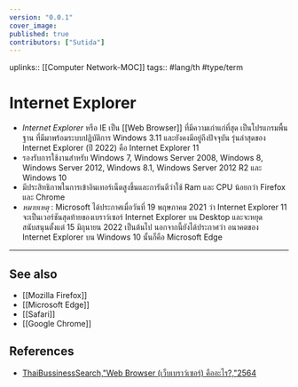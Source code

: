 ```yaml
---
version: "0.0.1"
cover_image:
published: true
contributors: ["Sutida"]
---
```

uplinks::  [[Computer Network-MOC]]
tags:: #lang/th #type/term

# Internet Explorer
- *Internet Explorer* หรือ IE เป็น [[Web Browser]] ที่มีความเก่าแก่ที่สุด เป็นโปรแกรมพื้นฐาน ที่มีมาพร้อมระบบปฏิบัติการ Windows 3.11 และยังคงมีอยู่ถึงปัจจุบัน รุ่นล่าสุดของ Internet Explorer (ปี 2022) คือ Internet Explorer 11 
- รองรับการใช้งานสำหรับ Windows 7, Windows Server 2008, Windows 8, Windows Server 2012, Windows 8.1, Windows Server 2012 R2 และ Windows 10 
- มีประสิทธิภาพในการเข้าอินเทอร์เน็ตสูงขึ้นและการันตีว่าใช้ Ram และ CPU น้อยกว่า Firefox และ Chrome 
- *หมายเหตุ* : Microsoft ได้ประกาศเมื่อวันที่ 19 พฤษภาคม 2021 ว่า Internet Explorer 11 จะเป็นเวอร์ชันสุดท้ายของเบราว์เซอร์ Internet Explorer บน Desktop และจะหยุดสนับสนุนตั้งแต่ 15 มิถุนายน 2022 เป็นต้นไป นอกจากนี้ยังได้ประกาศว่า อนาคตของ Internet Explorer บน Windows 10 นั้นก็คือ Microsoft Edge
---
## See also
- [[Mozilla Firefox]]
- [[Microsoft Edge]]
- [[Safari]]
- [[Google Chrome]]
## References
- [ThaiBussinessSearch,"Web Browser (เว็บเบราว์เซอร์) คืออะไร?,"2564](https://www.thaibusinesssearch.com/marketing/web-browser/) 
